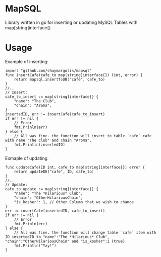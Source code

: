 MapSQL
======

Library written in go for inserting or updating MySQL Tables with map[string]interface{}

Usage
======

Example of inserting:

    import "github.com/shaymargolis/mapsql"
    func insertCafe(cafe_to map[string]interface{}) (int, error) {
        return mapsql.insertToDB("cafe", cafe_to) 
    }
    //..
    // Insert:
    cafe_to_insert := map[string]interface{} {
        "name": "The Club",
        "chain": "Aroma",
    }
    insertedID, err := insertCafe(cafe_to_insert)
    if err != nil {
        // Error
        fmt.Prinln(err)
    } else {
        // All was fine. the function will insert to table `cafe` cafe with name "The club" and chain "Aroma".
        fmt.Println(insertedID)
    }
    
Exmaple of updating:

    func updateCafe(ID int, cafe_to map[string]interface{}) error {
        return updateDB("cafe", ID, cafe_to)
    }
    //..
    // Update:
    cafe_to_update := map[string]interface{} {
        "name": "The *Hilarious* Club",
        "chain": "OtherHilariousChain",
        "is_kosher": 1, // Other Column that we wish to change
    }
    err := insertCafe(insertedID, cafe_to_insert)
    if err != nil {
        // Error
        fmt.Prinln(err)
    } else {
        // All was fine. the function will change table `cafe` item with ID insertedID to "name":"The *Hilarious* Club", "chain":"OtherHilariousChain" and "is_kosher":1 (true)
        fmt.Println("Yay!")
    }
    

